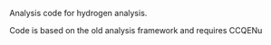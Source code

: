 Analysis code for hydrogen analysis.

Code is based on the old analysis framework and requires CCQENu
